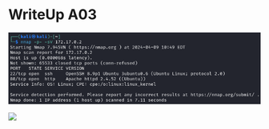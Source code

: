 # WriteUp A03

![](/Documentacion/Feedback/Grupo2/img/2024-04-09_16-50.png)

![](/Documentacion/Feedback/Grupo2/Grupo_2_A03/img/)
